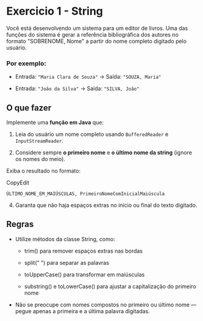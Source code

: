 # Exercicio 1 - String
Você está desenvolvendo um sistema para um editor de livros. 
Uma das funções do sistema é gerar a referência bibliográfica dos autores no formato "SOBRENOME, Nome" a partir do nome completo digitado pelo usuário.


### Por exemplo:

- Entrada: `"Maria Clara de Souza"` → Saída: `"SOUZA, Maria"`

- Entrada: `"João da Silva"` → Saída: `"SILVA, João"`

## O que fazer

Implemente uma **função em Java** que:

1. Leia do usuário um nome completo usando `BufferedReader` e `InputStreamReader`.

2. Considere sempre **o primeiro nome** e **o último nome da string** (ignore os nomes do meio).

Exiba o resultado no formato:

CopyEdit

`ÚLTIMO_NOME_EM_MAIÚSCULAS, PrimeiroNomeComInicialMaiúscula`

4. Garanta que não haja espaços extras no início ou final do texto digitado.

## Regras

- Utilize métodos da classe String, como:

   - trim() para remover espaços extras nas bordas

  - split(" ") para separar as palavras

  - toUpperCase() para transformar em maiúsculas

  - substring() e toLowerCase() para ajustar a capitalização do primeiro nome

- Não se preocupe com nomes compostos no primeiro ou último nome — pegue apenas a primeira e a última palavra digitadas.